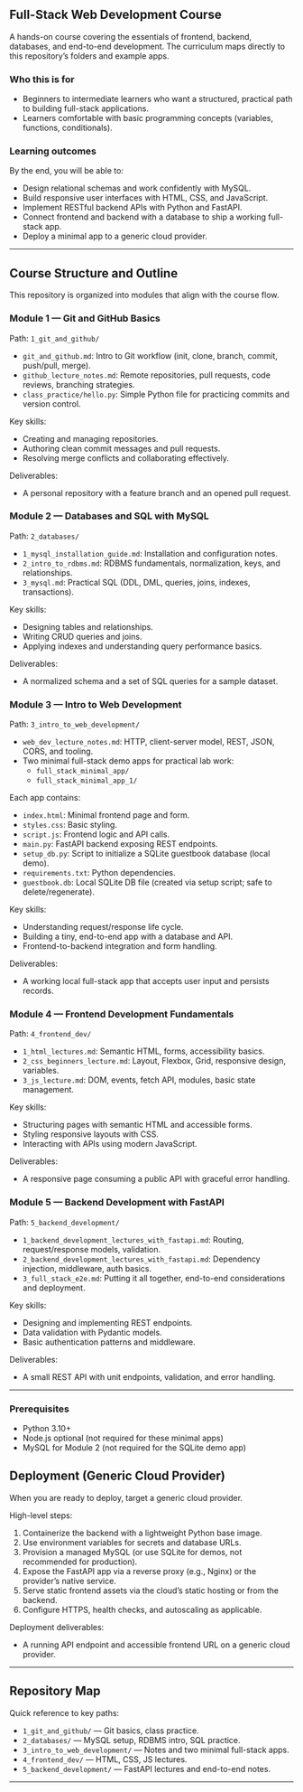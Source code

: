 ## Full-Stack Web Development Course

A hands-on course covering the essentials of frontend, backend, databases, and end-to-end development. The curriculum maps directly to this repository’s folders and example apps.

### Who this is for
- Beginners to intermediate learners who want a structured, practical path to building full-stack applications.
- Learners comfortable with basic programming concepts (variables, functions, conditionals).

### Learning outcomes
By the end, you will be able to:
- Design relational schemas and work confidently with MySQL.
- Build responsive user interfaces with HTML, CSS, and JavaScript.
- Implement RESTful backend APIs with Python and FastAPI.
- Connect frontend and backend with a database to ship a working full-stack app.
- Deploy a minimal app to a generic cloud provider.

---

## Course Structure and Outline
This repository is organized into modules that align with the course flow.

### Module 1 — Git and GitHub Basics
Path: `1_git_and_github/`
- `git_and_github.md`: Intro to Git workflow (init, clone, branch, commit, push/pull, merge).
- `github_lecture_notes.md`: Remote repositories, pull requests, code reviews, branching strategies.
- `class_practice/hello.py`: Simple Python file for practicing commits and version control.

Key skills:
- Creating and managing repositories.
- Authoring clean commit messages and pull requests.
- Resolving merge conflicts and collaborating effectively.

Deliverables:
- A personal repository with a feature branch and an opened pull request.

### Module 2 — Databases and SQL with MySQL
Path: `2_databases/`
- `1_mysql_installation_guide.md`: Installation and configuration notes.
- `2_intro_to_rdbms.md`: RDBMS fundamentals, normalization, keys, and relationships.
- `3_mysql.md`: Practical SQL (DDL, DML, queries, joins, indexes, transactions).

Key skills:
- Designing tables and relationships.
- Writing CRUD queries and joins.
- Applying indexes and understanding query performance basics.

Deliverables:
- A normalized schema and a set of SQL queries for a sample dataset.

### Module 3 — Intro to Web Development
Path: `3_intro_to_web_development/`
- `web_dev_lecture_notes.md`: HTTP, client-server model, REST, JSON, CORS, and tooling.
- Two minimal full-stack demo apps for practical lab work:
  - `full_stack_minimal_app/`
  - `full_stack_minimal_app_1/`

Each app contains:
- `index.html`: Minimal frontend page and form.
- `styles.css`: Basic styling.
- `script.js`: Frontend logic and API calls.
- `main.py`: FastAPI backend exposing REST endpoints.
- `setup_db.py`: Script to initialize a SQLite guestbook database (local demo).
- `requirements.txt`: Python dependencies.
- `guestbook.db`: Local SQLite DB file (created via setup script; safe to delete/regenerate).

Key skills:
- Understanding request/response life cycle.
- Building a tiny, end-to-end app with a database and API.
- Frontend-to-backend integration and form handling.

Deliverables:
- A working local full-stack app that accepts user input and persists records.

### Module 4 — Frontend Development Fundamentals
Path: `4_frontend_dev/`
- `1_html_lectures.md`: Semantic HTML, forms, accessibility basics.
- `2_css_beginners_lecture.md`: Layout, Flexbox, Grid, responsive design, variables.
- `3_js_lecture.md`: DOM, events, fetch API, modules, basic state management.

Key skills:
- Structuring pages with semantic HTML and accessible forms.
- Styling responsive layouts with CSS.
- Interacting with APIs using modern JavaScript.

Deliverables:
- A responsive page consuming a public API with graceful error handling.

### Module 5 — Backend Development with FastAPI
Path: `5_backend_development/`
- `1_backend_development_lectures_with_fastapi.md`: Routing, request/response models, validation.
- `2_backend_development_lectures_with_fastapi.md`: Dependency injection, middleware, auth basics.
- `3_full_stack_e2e.md`: Putting it all together, end-to-end considerations and deployment.

Key skills:
- Designing and implementing REST endpoints.
- Data validation with Pydantic models.
- Basic authentication patterns and middleware.

Deliverables:
- A small REST API with unit endpoints, validation, and error handling.

---


### Prerequisites
- Python 3.10+
- Node.js optional (not required for these minimal apps)
- MySQL for Module 2 (not required for the SQLite demo app)


## Deployment (Generic Cloud Provider)
When you are ready to deploy, target a generic cloud provider.

High-level steps:
1. Containerize the backend with a lightweight Python base image.
2. Use environment variables for secrets and database URLs.
3. Provision a managed MySQL (or use SQLite for demos, not recommended for production).
4. Expose the FastAPI app via a reverse proxy (e.g., Nginx) or the provider’s native service.
5. Serve static frontend assets via the cloud’s static hosting or from the backend.
6. Configure HTTPS, health checks, and autoscaling as applicable.

Deployment deliverables:
- A running API endpoint and accessible frontend URL on a generic cloud provider.

---



## Repository Map
Quick reference to key paths:
- `1_git_and_github/` — Git basics, class practice.
- `2_databases/` — MySQL setup, RDBMS intro, SQL practice.
- `3_intro_to_web_development/` — Notes and two minimal full-stack apps.
- `4_frontend_dev/` — HTML, CSS, JS lectures.
- `5_backend_development/` — FastAPI lectures and end-to-end notes.

---



